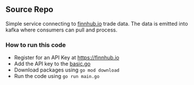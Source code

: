 ## Source Repo
Simple service connecting to [finnhub.io](https://finnhub.io) trade data. The data is emitted into kafka where consumers can pull and process.

### How to run this code
- Register for an API Key at https://finnhub.io
- Add the API key to the [basic.go](services/basic.go) 
- Download packages using ```go mod download ```
- Run the code using ```go run main.go```